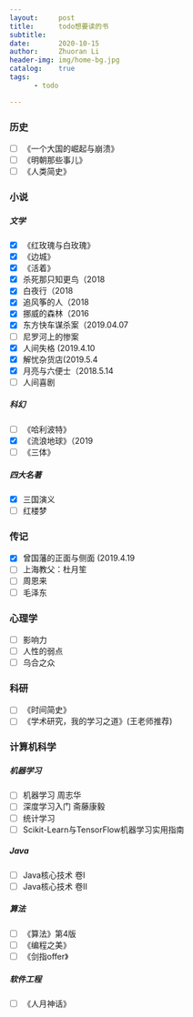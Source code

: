 ```yaml
---
layout:     post
title:      todo想要读的书
subtitle:   
date:       2020-10-15
author:     Zhuoran Li
header-img: img/home-bg.jpg
catalog:    true
tags:
      - todo

---
```


### 历史

- [ ] 《一个大国的崛起与崩溃》
- [ ] 《明朝那些事儿》
- [ ] 《人类简史》

### 小说

##### 文学

- [x] 《红玫瑰与白玫瑰》
- [x] 《边城》
- [x] 《活着》
- [x] 杀死那只知更鸟（2018 
- [x] 白夜行（2018
- [x] 追风筝的人（2018
- [x] 挪威的森林（2016
- [x] 东方快车谋杀案（2019.04.07   
- [ ] 尼罗河上的惨案
- [x] 人间失格 (2019.4.10
- [x] 解忧杂货店(2019.5.4
- [x] 月亮与六便士（2018.5.14
- [ ] 人间喜剧

##### 科幻

- [ ] 《哈利波特》
- [x] 《流浪地球》（2019
- [ ] 《三体》

##### 四大名著

- [x] 三国演义
- [ ] 红楼梦

### 传记

- [x] 曾国藩的正面与侧面 (2019.4.19
- [ ] 上海教父：杜月笙
- [ ] 周恩来
- [ ] 毛泽东

### 心理学

- [ ] 影响力
- [ ] 人性的弱点
- [ ] 乌合之众

### 科研

- [ ] 《时间简史》
- [ ] 《学术研究，我的学习之道》(王老师推荐)

### 计算机科学

##### 机器学习

- [ ] 机器学习 周志华
- [ ] 深度学习入门 斋藤康毅
- [ ] 统计学习
- [ ] Scikit-Learn与TensorFlow机器学习实用指南

##### Java

- [ ] Java核心技术 卷I
- [ ]  Java核心技术 卷II

##### 算法

- [ ] 《算法》第4版
- [ ] 《编程之美》
- [ ] 《剑指offer》

##### 软件工程

- [ ] 《人月神话》

